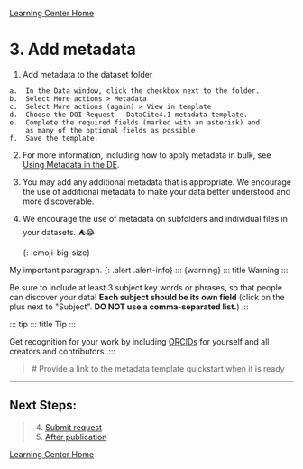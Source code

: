 [Learning Center Home](http://learning.cyverse.org/)

# 3. Add metadata

1.   Add metadata to the dataset folder

    a.  In the Data window, click the checkbox next to the folder.
    b.  Select More actions > Metadata
    c.  Select More actions (again) > View in template
    d.  Choose the DOI Request - DataCite4.1 metadata template.
    e.  Complete the required fields (marked with an asterisk) and
        as many of the optional fields as possible.
    f.  Save the template.

2.  For more information, including how to apply metadata in bulk, see [Using Metadata in the DE](https://cyverse.atlassian.net/wiki/spaces/DEmanual/overview).

3.  You may add any additional metadata that is appropriate. We
    encourage the use of additional metadata to make your data better
    understood and more discoverable.

4.  We encourage the use of metadata on subfolders and individual files
    in your datasets. :tent::joy:
    <style>
    .emoji-big-size img {font-size: 4rem;}
    </style>
    {: .emoji-big-size}

My important paragraph.
{: .alert .alert-info}
::: {warning}
::: title
Warning
:::

Be sure to include at least 3 subject key words or phrases, so that
people can discover your data! **Each subject should be its own field**
(click on the plus next to \"Subject\". **DO NOT use a comma-separated
list.**)
:::

::: tip
::: title
Tip
:::

Get recognition for your work by including [ORCIDs](https://orcid.org/)
for yourself and all creators and contributors.
:::

> \# Provide a link to the metadata template quickstart when it is ready

------------------------------------------------------------------------

## Next Steps:

> 4.  [Submit request](submit.html)
> 5.  [After publication](after.html)

[Learning Center Home](http://learning.cyverse.org/)